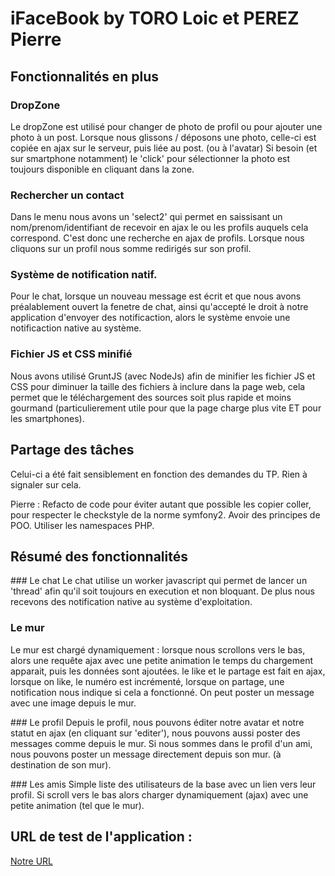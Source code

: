 # iFaceBook by TORO Loic et PEREZ Pierre

## Fonctionnalités en plus

### DropZone
Le dropZone est utilisé pour changer de photo de profil ou pour ajouter une photo à un post.
Lorsque nous glissons / déposons une photo, celle-ci est copiée en ajax sur le serveur, puis liée au
post. (ou à l'avatar)
Si besoin (et sur smartphone notamment) le 'click' pour sélectionner la photo est toujours disponible 
en cliquant dans la zone.

### Rechercher un contact
Dans le menu nous avons un 'select2' qui permet en saissisant un nom/prenom/identifiant de recevoir en ajax 
le ou les profils auquels cela correspond.
C'est donc une recherche en ajax de profils.
Lorsque nous cliquons sur un profil nous somme redirigés sur son profil.

### Système de notification natif.
Pour le chat, lorsque un nouveau message est écrit et que nous avons préalablement ouvert la fenetre de chat, ainsi
qu'accepté le droit à notre application d'envoyer des notificaction, alors le système envoie une notificaction
native au système.

### Fichier JS et CSS minifié
Nous avons utilisé GruntJS (avec NodeJs) afin de minifier les fichier JS et CSS pour diminuer la taille des fichiers
à inclure dans la page web, cela permet que le téléchargement des sources soit plus rapide et moins 
gourmand (particulierement utile pour que la page charge plus vite ET pour les smartphones).

## Partage des tâches
Celui-ci a été fait sensiblement en fonction des demandes du TP. Rien à signaler sur cela.

Pierre : Refacto de code pour éviter autant que possible les copier coller, pour respecter 
le checkstyle de la norme symfony2. Avoir des principes de POO. Utiliser les namespaces PHP.

## Résumé des fonctionnalités

### Le chat
Le chat utilise un worker javascript qui permet de lancer un 'thread' afin qu'il soit toujours en execution et 
non bloquant. De plus nous recevons des notification native au système d'exploitation.

### Le mur
Le mur est chargé dynamiquement : lorsque nous scrollons vers le bas, alors une requête ajax avec une petite animation
le temps du chargement apparait, puis les données sont ajoutées.
le like et le partage est fait en ajax, lorsque on like, le numéro est incrémenté, lorsque on partage, une notification
nous indique si cela a fonctionné.
On peut poster un message avec une image depuis le mur.

### Le profil
Depuis le profil, nous pouvons éditer notre avatar et notre statut en ajax (en cliquant sur 'editer'), nous pouvons aussi
poster des messages comme depuis le mur.
Si nous sommes dans le profil d'un ami, nous pouvons poster un message directement depuis son mur. (à destination
de son mur).

### Les amis
Simple liste des utilisateurs de la base avec un lien vers leur profil. Si scroll vers le bas alors charger dynamiquement
(ajax) avec une petite animation (tel que le mur).

## URL de test de l'application :
[Notre URL](https://pedago.univ-avignon.fr/~uapv1400638/ifacebook/ifacebook.php?action=index)
